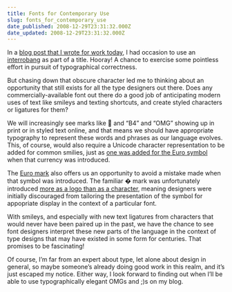 ```yaml
---
title: Fonts for Contemporary Use
slug: fonts_for_contemporary_use
date_published: 2008-12-29T23:31:32.000Z
date_updated: 2008-12-29T23:31:32.000Z
---
```


In a [blog post that I wrote for work today](http://www.sixapart.com/blog/2008/12/the-laws-of-motion.html), I had occasion to use an [interrobang](http://en.wikipedia.org/wiki/Interrobang) as part of a title. Hooray! A chance to exercise some pointless effort in pursuit of typographical correctness.

But chasing down that obscure character led me to thinking about an opportunity that still exists for all the type designers out there. Does any commercially-available font out there do a good job of anticipating modern uses of text like smileys and texting shortcuts, and create styled characters or ligatures for them?

We will increasingly see marks like 🙂 and “B4” and “OMG” showing up in print or in styled text online, and that means we should have appropriate typography to represent these words and phrases as our language evolves. This, of course, would also require a Unicode character representation to be added for common smilies, just as [one was added for the Euro symbol](http://www.unicode.org/unicode/reports/tr8/#Euro%20Sign) when that currency was introduced.

The [Euro mark](http://ec.europa.eu/economy_finance/the_euro/index_en.htm) also offers us an opportunity to avoid a mistake made when that symbol was introduced. The familiar � mark was unfortunately introduced [more as a logo than as a character](http://www.fontshop.com/features/fontmag/002/02_euro/), meaning designers were initially discouraged from tailoring the presentation of the symbol for appopriate display in the context of a particular font.

With smileys, and especially with new text ligatures from characters that would never have been paired up in the past, we have the chance to see font designers interpret these new parts of the language in the context of type designs that may have existed in some form for centuries. That promises to be fascinating!

Of course, I’m far from an expert about type, let alone about design in general, so maybe someone’s already doing good work in this realm, and it’s just escaped my notice. Either way, I look forward to finding out when I’ll be able to use typographically elegant OMGs and ;)s on my blog.
